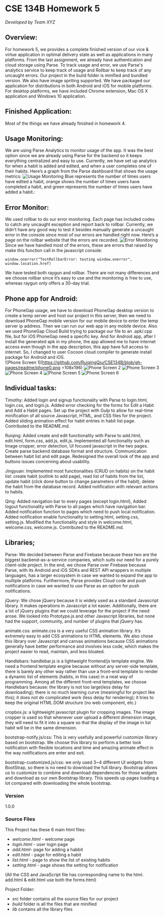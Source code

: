# CSE 134B Homework 5  
_Developed by Team XYZ_
## Overview:
For homework 5, we provides a complete finished version of our vice & virtue application in optimal delivery state as well as applications in many platforms.
From the last assignment, we already have authentication and cloud storage using Parse. To track usage and error, we use Parse's analytics service to keep track of usage and Rollbar to keep track of any uncaught errors.
Our project in the build folder is minified and bundled version. We also have image spriting supported.
We have packaged our application for distributions in both Android and iOS for mobile platforms. For desktop platforms, we have included Chrome extension, Mac OS X application and Windows 10 application.

## Finished Application:
Most of the things we have already finished in homework 4.

## Usage Monitoring:
We are using Parse Analytics to monitor usage of the app. It was the best option since we are already using Parse for the backend so it keeps everything centralized and easy to use. Currently, we have set up analytics for when a habit is added and edited, and when a user completes one of their habits.
Here’s a graph from the Parse dashboard that shows the usage metrics:
![Usage Monitoring](https://github.com/RuiqingQiu/CSE134B/blob/gh-pages/readme/usage.png)
Blue represents the number of times users have edited a habit, orange shows the number of times users have completed a habit, and green represents the number of times users have added a habit.:

## Error Monitor:
We used rollbar to do our error monitoring. Each page has included codes to catch any uncaught exception and report back to rollbar. Currently, we didn’t have any good way to test it besides manually generate a uncaught error in the console since most of our errors are handled right now. Here’s a page on the rollbar website that the errors are recorded.
![Error Monitoring](https://github.com/RuiqingQiu/CSE134B/blob/gh-pages/readme/error.png)
Since we have handled most of the errors, these are errors that raised by make this function call in the javascript console:
   ```
   window.onerror("TestRollbarError: testing window.onerror", window.location.href)
   ```
We have tested both raygun and rollbar. There are not many differences and we choose rollbar since it’s easy to use and the monitoring is free to use, whereas raygun only offers a 30-day trial.

## Phone app for Android:
For PhoneGap usage, we have to download PhoneGap desktop version to create a temp server and host our project in this server, then we need to download PhoneGap mobile version for our mobile device to enter the temp server ip address. Then we can run our web app in any mobile device. Also we used PhoneGap Cloud Build trying to package our file to an .apk/.cpp file, but for iOS PhoneGap need a specific key. And for Android app, after I install the generated apk in my phone, the app allowed me to have internet access even though in the app description, this app have full access to internet. So, I changed to user Cocoon cloud compiler to generate install package for Android and iOS.  
![Phone Screen 1](https://github.com/RuiqingQiu/CSE134B/blob/gh-pages/readme/phone0.png =108x196)
![Phone Screen 2](https://github.com/RuiqingQiu/CSE134B/blob/gh-pages/readme/phone1.png)
![Phone Screen 3](https://github.com/RuiqingQiu/CSE134B/blob/gh-pages/readme/phone2.png)
![Phone Screen 4](https://github.com/RuiqingQiu/CSE134B/blob/gh-pages/readme/phone3.png)
![Phone Screen 5](https://github.com/RuiqingQiu/CSE134B/blob/gh-pages/readme/phone4.png)
![Phone Screen 6](https://github.com/RuiqingQiu/CSE134B/blob/gh-pages/readme/phone5.png)

## Individual tasks:
Timothy:
Added login and signup functionality with Parse to login.html, login.css, and login.js. Added error checking for the forms for Edit a Habit and Add a Habit pages. Set up the project with Gulp to allow for real-time minification of all source Javascript, HTML, and CSS files for the project. Added sliding animation effect for habit entries in habit list page. Contributed to the README.md.

Ruiqing:
Added create and edit functionality with Parse to add.html, edit.html, form.css, add.js, edit.js. Implemented all functionality such as Image cropper, error detection, UI focused javascript in the two pages. Create parse backend database format and structure. Communication between habit list and edit page. Redesigned the overall look of the app and buttons issues concerning about usability.

Jingyuan:
Implemented most functionalities (CRUD on habits) on the habit list: create habit (outlink to add page), read list of habits from the list, update habit (click done button to change parameters of the habit), delete the habit from the database record. Added notification with relevant actions to habits.

Qing:
Added navigation bar to every pages (except login.html), Added logout functionality with Parse to all pages which have navigation bar. Added notification function to pages which need to push local notification. Added notification enable functionality to setting.html, setting.css, setting.js. Modified the functionality and style in welcome.html, welcome.css, welcome.js. Contributed to the README.md.


## Libraries;
Parse: We decided between Parse and Firebase because these two are the biggest backend-as-a-service companies, which suits our need for a purely client-side project. In the end, we chose Parse over Firebase because Parse, with its Android and iOS SDKs and REST API wrappers in multiple languages, has a larger ecosystem in case we wanted to expand the app to multiple platforms. Furthermore, Parse provides Cloud code and push notifications in case we wanted to use Parse as an option for push notifications.

jQuery: We chose jQuery because it is widely used as a standard Javascript library. It makes operations in Javascript a lot easier. Additionally, there are a lot of jQuery plugins that we could leverage for the project if the need arose. We looked into Prototype.js and other Javascript libraries, but none had the support, community, and number of plugins that jQuery has.

animate.css: animate.css is a very useful CSS animation library. It’s extremely easy to add CSS animations to HTML elements. We also chose this library over Javascript and canvas animations because CSS animations generally have better performance and involves less code, which makes the project easier to read, maintain, and less bloated.

Handlebars: handlebar.js is a lightweight frontend/js template engine. We need a frontend template engine because without any server-side template, there is barely any other way rather than use a front-end template to render a dynamic list of elements (habits, in this case) in a neat way of programming. Among all the different front-end templates, we choose Handlebars because: the library is not too large(less delay for downloading); there is no much learning curve (meaningful for project like this); it does not do complicated work (less delay for rendering); it tries to keep the original HTML DOM structure (no web component, etc.)

cropbox.js: a lightweight javascript plugin for cropping images. The image cropper is used so that whenever user upload a different dimension image, they will need to fit it into a square so that the display of the image in list habit will be in the same dimension.

bootstrap-notify.js/css: This is very usefully and powerful customize library based on bootstrap. We choose this library to perform a better look notification with flexible locations and time and amazing animate effect in the way notifications are enter and exit.

bootstrap-customized.js/css: we only used 3~4 different UI widgets from BootStrap, so there is no need to download the full library. Bootstrap allows us to customize to combine and download dependencies for those widgets and download as our own Bootstrap library. This speeds up pages loading a lot compared with downloading the whole bootstrap.

### Version
1.0.0

### Source Files

This Project has these 6 main html files:

* _welcome.html_ - welcome page
* _login.html_ - user login page
* _add.html_- page for adding a habbit
* _edit.html_ - page for editing a habit
* _list.html_ - page to show the list of existing habits
* _setting.html_ - page shows the setting for notification

(All the CSS and JavaScript file has corresponding name to the html. add.html & edit.html use both the forms.html)

Project Folder:
* _src_ folder contains all the source files for our project
* _build_ folder is all the files that are minified
* _lib_ contains all the library files
